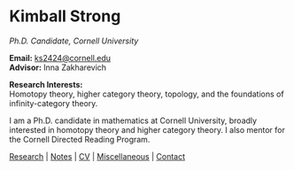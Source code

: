 # Kimball Strong

_Ph.D. Candidate, Cornell University_

**Email:** ks2424@cornell.edu  
**Advisor:** Inna Zakharevich

**Research Interests:**  
Homotopy theory, higher category theory, topology, and the foundations of infinity-category theory.

I am a Ph.D. candidate in mathematics at Cornell University, broadly interested in homotopy theory and higher category theory. I also mentor for the Cornell Directed Reading Program.

[Research](./research.md) | [Notes](./notes.md) | [CV](./cv.md) | [Miscellaneous](./misc.md) | [Contact](./contact.md)
